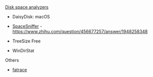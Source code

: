 [Disk space analyzers](https://en.wikipedia.org/wiki/Disk_utility#Disk_space_analyzer)

- DaisyDisk: macOS

- [SpaceSniffer](http://www.uderzo.it/main_products/space_sniffer/) - https://www.zhihu.com/question/456677257/answer/1948258348

- TreeSize Free

- WinDirStat

Others

- [fatrace](https://github.com/martinpitt/fatrace)
